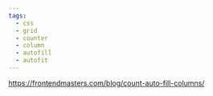 ```yaml
---
tags:
  - css
  - grid
  - counter
  - column
  - autofill
  - autofit
---
```

https://frontendmasters.com/blog/count-auto-fill-columns/
